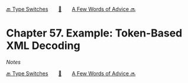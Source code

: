 [🔙 Type Switches][previous-chapter]&nbsp;&nbsp;&nbsp;&nbsp;&nbsp;&nbsp;&nbsp;[🏡][readme]&nbsp;&nbsp;&nbsp;&nbsp;&nbsp;&nbsp;&nbsp;[A Few Words of Advice 🔜][upcoming-chapter]

# Chapter 57. Example: Token-Based XML Decoding

_Notes_

[🔙 Type Switches][previous-chapter]&nbsp;&nbsp;&nbsp;&nbsp;&nbsp;&nbsp;&nbsp;[🏡][readme]&nbsp;&nbsp;&nbsp;&nbsp;&nbsp;&nbsp;&nbsp;[A Few Words of Advice 🔜][upcoming-chapter]

[readme]: README.md
[previous-chapter]: ch056-type-switches.md
[upcoming-chapter]: ch058-a-few-words-of-advice.md